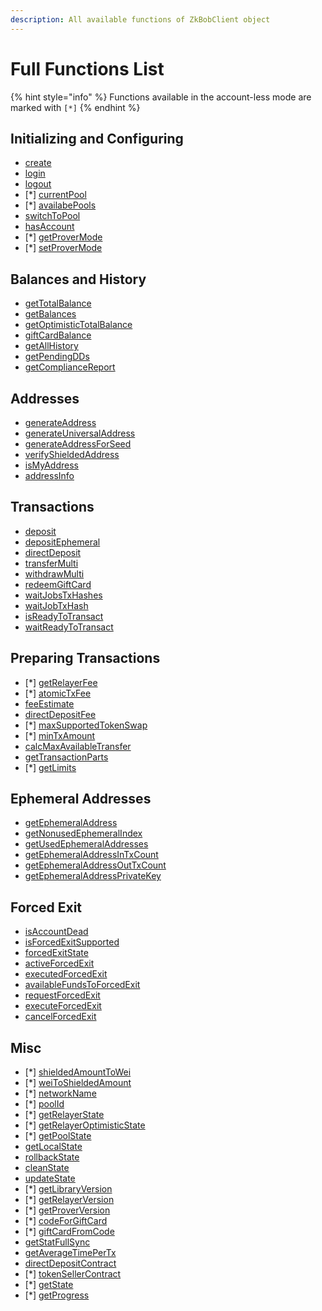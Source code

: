 ```yaml
---
description: All available functions of ZkBobClient object
---
```


# Full Functions List

{% hint style="info" %}
Functions available in the account-less mode are marked with `[*]`
{% endhint %}

## Initializing and Сonfiguring

* [create](configuration/initializing-the-client/)
* [login](configuration/attaching-a-user-account/#login)
* [logout](configuration/attaching-a-user-account/#logout)
* \[\*] [currentPool](configuration/switching-between-pools.md#getting-the-current-pool)
* \[\*] [availabePools](configuration/switching-between-pools.md#getting-available-pools)
* [switchToPool](configuration/switching-between-pools.md#switching-to-another-pool)
* [hasAccount](configuration/attaching-a-user-account/#is-account-attached)
* \[\*] [getProverMode](account-less-mode-operations/using-the-delegated-prover.md#getting-current-prover-mode)
* \[\*] [setProverMode](account-less-mode-operations/using-the-delegated-prover.md#setting-prover-mode)

## Balances and History

* [getTotalBalance](full-mode-operations/balances-and-history.md#getting-the-account-balance)
* [getBalances](full-mode-operations/balances-and-history.md#getting-the-balance-components)
* [getOptimisticTotalBalance](full-mode-operations/balances-and-history.md#getting-the-balance-considering-pending-transactions)
* [giftCardBalance](full-mode-operations/gift-cards-maintenance.md#getting-gift-card-actual-balance)
* [getAllHistory](full-mode-operations/balances-and-history.md#getting-the-transaction-history)
* [getPendingDDs](full-mode-operations/direct-deposits.md#getting-pending-direct-deposits)
* [getComplianceReport](full-mode-operations/balances-and-history.md#getting-the-compliance-report)

## Addresses

* [generateAddress](full-mode-operations/shielded-addresses.md#generating-shielded-address)
* [generateUniversalAddress](full-mode-operations/shielded-addresses.md#generating-universal-shielded-address)
* [generateAddressForSeed](full-mode-operations/shielded-addresses.md#generating-shielded-address-for-another-account)
* [verifyShieldedAddress](full-mode-operations/shielded-addresses.md#shielded-address-verification)
* [isMyAddress](full-mode-operations/shielded-addresses.md#checking-if-a-shielded-address-belongs-to-the-account)
* [addressInfo](full-mode-operations/shielded-addresses.md#decomposing-shielded-address-into-components)

## Transactions

* [deposit](full-mode-operations/sending-transactions.md#depositing-funds)
* [depositEphemeral](full-mode-operations/ephemeral-deposits.md#sending-ephemeral-deposits)
* [directDeposit](full-mode-operations/direct-deposits.md#sending-direct-deposit)
* [transferMulti](full-mode-operations/sending-transactions.md#transfer-funds-inside-a-pool)
* [withdrawMulti](full-mode-operations/sending-transactions.md#withdraw-funds-from-the-pool)
* [redeemGiftCard](full-mode-operations/gift-cards-maintenance.md#gift-card-redemption)
* [waitJobsTxHashes](full-mode-operations/transaction-maintenance.md#waiting-transactions-send-to-the-pool)
* [waitJobTxHash](full-mode-operations/transaction-maintenance.md#waiting-transactions-send-to-the-pool)
* [isReadyToTransact](full-mode-operations/account-state.md#checking-sending-transaction-ability)
* [waitReadyToTransact](full-mode-operations/account-state.md#waiting-for-sending-transaction-ability)

## Preparing Transactions

* \[\*] [getRelayerFee](account-less-mode-operations/transaction-fees.md#getting-relayer-raw-fee)
* \[\*] [atomicTxFee](account-less-mode-operations/transaction-fees.md#estimating-transaction-typical-fee)
* [feeEstimate](full-mode-operations/fee-estimations.md#estimating-transaction-fee)
* [directDepositFee](full-mode-operations/direct-deposits.md#getting-direct-deposit-fee)
* \[\*] [maxSupportedTokenSwap](account-less-mode-operations/transaction-constraints.md#maximum-supported-token-swap-during-withdraw)
* \[\*] [minTxAmount](account-less-mode-operations/transaction-constraints.md#minimum-transaction-amount)
* [calcMaxAvailableTransfer](full-mode-operations/transaction-configuration.md#getting-maximum-available-outgoing-transaction)
* [getTransactionParts](full-mode-operations/transaction-configuration.md#getting-transaction-parts)
* \[\*] [getLimits](account-less-mode-operations/transaction-constraints.md#getting-pool-limits)

## Ephemeral Addresses

* [getEphemeralAddress](full-mode-operations/ephemeral-deposits.md#getting-ephemeral-address-at-index)
* [getNonusedEphemeralIndex](full-mode-operations/ephemeral-deposits.md#getting-the-first-non-used-ephemeral-address-index)
* [getUsedEphemeralAddresses](full-mode-operations/ephemeral-deposits.md#getting-all-used-ephemeral-addresses)
* [getEphemeralAddressInTxCount](full-mode-operations/ephemeral-deposits.md#retrieving-number-of-token-transfers-to-the-address)
* [getEphemeralAddressOutTxCount](full-mode-operations/ephemeral-deposits.md#retrieving-number-of-token-transfers-from-the-address)
* [getEphemeralAddressPrivateKey](full-mode-operations/ephemeral-deposits.md#getting-the-ephemeral-address-private-key)

## Forced Exit

* [isAccountDead](full-mode-operations/forced-exit.md#checking-if-account-destroyed)
* [isForcedExitSupported](full-mode-operations/forced-exit.md#checking-if-emergency-exit-is-supported-by-current-pool)
* [forcedExitState](full-mode-operations/forced-exit.md#getting-forced-exit-state-for-account)
* [activeForcedExit](full-mode-operations/forced-exit.md#getting-committed-forced-exit-details)
* [executedForcedExit](full-mode-operations/forced-exit.md#getting-completed-forced-exit-details)
* [availableFundsToForcedExit](full-mode-operations/forced-exit.md#checking-funds-available-for-forced-exit)
* [requestForcedExit](full-mode-operations/forced-exit.md#making-commit-forced-exit)
* [executeForcedExit](full-mode-operations/forced-exit.md#executing-forced-exit)
* [cancelForcedExit](full-mode-operations/forced-exit.md#cancelling-forced-exit)

## Misc

* \[\*] [shieldedAmountToWei](account-less-mode-operations/converting-token-amounts.md#shielded-to-native)
* \[\*] [weiToShieldedAmount](account-less-mode-operations/converting-token-amounts.md#native-to-shielded)
* \[\*] [networkName](account-less-mode-operations/helpers.md#getting-the-network-chain-name)
* \[\*] [poolId](account-less-mode-operations/helpers.md#getting-the-pool-identifier)
* \[\*] [getRelayerState](account-less-mode-operations/getting-the-state.md#getting-relayer-state)
* \[\*] [getRelayerOptimisticState](account-less-mode-operations/getting-the-state.md#getting-relayer-optimistic-state)
* \[\*] [getPoolState](account-less-mode-operations/getting-the-state.md#getting-pool-contract-state)
* [getLocalState](full-mode-operations/account-state.md#getting-the-local-state)
* [rollbackState](full-mode-operations/account-state.md#rollbacking-the-local-state)
* [cleanState](full-mode-operations/account-state.md#cleaning-the-local-state)
* [updateState](full-mode-operations/account-state.md#syncing-the-local-state)
* \[\*] [getLibraryVersion](account-less-mode-operations/versioning.md#getting-library-version)
* \[\*] [getRelayerVersion](account-less-mode-operations/versioning.md#getting-relayer-version)
* \[\*] [getProverVersion](account-less-mode-operations/versioning.md#getting-delegated-prover-version)
* \[\*] [codeForGiftCard](account-less-mode-operations/gift-cards.md#encoding-gift-card-parameters)
* \[\*] [giftCardFromCode](account-less-mode-operations/gift-cards.md#decoding-gift-card-code)
* [getStatFullSync](full-mode-operations/other-routines.md#getting-the-full-state-sync-statistic)
* [getAverageTimePerTx](full-mode-operations/other-routines.md#getting-average-sync-time)
* [directDepositContract](full-mode-operations/direct-deposits.md#getting-direct-deposit-contract)
* \[\*] [tokenSellerContract](account-less-mode-operations/helpers.md#getting-token-seller-contract)
* \[\*] [getState](account-less-mode-operations/client-library-status.md#getting-the-client-state)
* \[\*] [getProgress](account-less-mode-operations/client-library-status.md#getting-the-client-continuous-state-progress)
